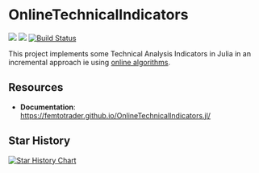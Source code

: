 # OnlineTechnicalIndicators

[![][docs-stable-img]][docs-stable-url]
[![][docs-dev-img]][docs-dev-url]
[![Build Status](https://github.com/femtotrader/OnlineTechnicalIndicators.jl/actions/workflows/CI.yml/badge.svg?branch=main)](https://github.com/femtotrader/OnlineTechnicalIndicators.jl/actions/workflows/CI.yml?query=branch%3Amain)

This project implements some Technical Analysis Indicators in Julia in an incremental approach ie using [online algorithms](https://en.wikipedia.org/wiki/Online_algorithm).

## Resources
- **Documentation**: https://femtotrader.github.io/OnlineTechnicalIndicators.jl/

## Star History

[![Star History Chart](https://api.star-history.com/svg?repos=femtotrader/OnlineTechnicalIndicators.jl&type=Timeline?refresh=1)](https://www.star-history.com/#femtotrader/OnlineTechnicalIndicators.jl&Timeline)

[docs-stable-img]: https://img.shields.io/badge/docs-stable-blue.svg
[docs-stable-url]: https://femtotrader.github.io/OnlineTechnicalIndicators.jl/stable/
[docs-dev-img]: https://img.shields.io/badge/docs-dev-blue.svg
[docs-dev-url]: https://femtotrader.github.io/OnlineTechnicalIndicators.jl/dev/

